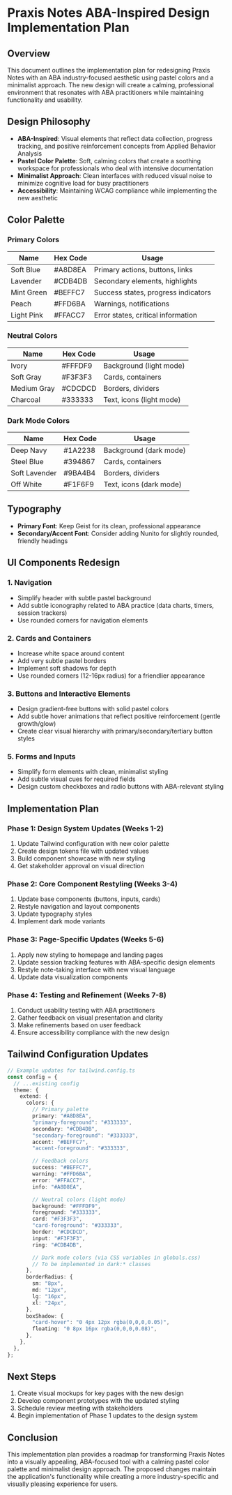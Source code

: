 # Praxis Notes ABA-Inspired Design Implementation Plan

## Overview

This document outlines the implementation plan for redesigning Praxis Notes with an ABA industry-focused aesthetic using pastel colors and a minimalist approach. The new design will create a calming, professional environment that resonates with ABA practitioners while maintaining functionality and usability.

## Design Philosophy

- **ABA-Inspired**: Visual elements that reflect data collection, progress tracking, and positive reinforcement concepts from Applied Behavior Analysis
- **Pastel Color Palette**: Soft, calming colors that create a soothing workspace for professionals who deal with intensive documentation
- **Minimalist Approach**: Clean interfaces with reduced visual noise to minimize cognitive load for busy practitioners
- **Accessibility**: Maintaining WCAG compliance while implementing the new aesthetic

## Color Palette

### Primary Colors

| Name       | Hex Code | Usage                               |
| ---------- | -------- | ----------------------------------- |
| Soft Blue  | #A8D8EA  | Primary actions, buttons, links     |
| Lavender   | #CDB4DB  | Secondary elements, highlights      |
| Mint Green | #BEFFC7  | Success states, progress indicators |
| Peach      | #FFD6BA  | Warnings, notifications             |
| Light Pink | #FFACC7  | Error states, critical information  |

### Neutral Colors

| Name        | Hex Code | Usage                    |
| ----------- | -------- | ------------------------ |
| Ivory       | #FFFDF9  | Background (light mode)  |
| Soft Gray   | #F3F3F3  | Cards, containers        |
| Medium Gray | #CDCDCD  | Borders, dividers        |
| Charcoal    | #333333  | Text, icons (light mode) |

### Dark Mode Colors

| Name          | Hex Code | Usage                   |
| ------------- | -------- | ----------------------- |
| Deep Navy     | #1A2238  | Background (dark mode)  |
| Steel Blue    | #394867  | Cards, containers       |
| Soft Lavender | #9BA4B4  | Borders, dividers       |
| Off White     | #F1F6F9  | Text, icons (dark mode) |

## Typography

- **Primary Font**: Keep Geist for its clean, professional appearance
- **Secondary/Accent Font**: Consider adding Nunito for slightly rounded, friendly headings

## UI Components Redesign

### 1. Navigation

- Simplify header with subtle pastel background
- Add subtle iconography related to ABA practice (data charts, timers, session trackers)
- Use rounded corners for navigation elements

### 2. Cards and Containers

- Increase white space around content
- Add very subtle pastel borders
- Implement soft shadows for depth
- Use rounded corners (12-16px radius) for a friendlier appearance

### 3. Buttons and Interactive Elements

- Design gradient-free buttons with solid pastel colors
- Add subtle hover animations that reflect positive reinforcement (gentle growth/glow)
- Create clear visual hierarchy with primary/secondary/tertiary button styles

### 5. Forms and Inputs

- Simplify form elements with clean, minimalist styling
- Add subtle visual cues for required fields
- Design custom checkboxes and radio buttons with ABA-relevant styling

## Implementation Plan

### Phase 1: Design System Updates (Weeks 1-2)

1. Update Tailwind configuration with new color palette
2. Create design tokens file with updated values
3. Build component showcase with new styling
4. Get stakeholder approval on visual direction

### Phase 2: Core Component Restyling (Weeks 3-4)

1. Update base components (buttons, inputs, cards)
2. Restyle navigation and layout components
3. Update typography styles
4. Implement dark mode variants

### Phase 3: Page-Specific Updates (Weeks 5-6)

1. Apply new styling to homepage and landing pages
2. Update session tracking features with ABA-specific design elements
3. Restyle note-taking interface with new visual language
4. Update data visualization components

### Phase 4: Testing and Refinement (Weeks 7-8)

1. Conduct usability testing with ABA practitioners
2. Gather feedback on visual presentation and clarity
3. Make refinements based on user feedback
4. Ensure accessibility compliance with the new design

## Tailwind Configuration Updates

```typescript
// Example updates for tailwind.config.ts
const config = {
  // ...existing config
  theme: {
    extend: {
      colors: {
        // Primary palette
        primary: "#A8D8EA",
        "primary-foreground": "#333333",
        secondary: "#CDB4DB",
        "secondary-foreground": "#333333",
        accent: "#BEFFC7",
        "accent-foreground": "#333333",

        // Feedback colors
        success: "#BEFFC7",
        warning: "#FFD6BA",
        error: "#FFACC7",
        info: "#A8D8EA",

        // Neutral colors (light mode)
        background: "#FFFDF9",
        foreground: "#333333",
        card: "#F3F3F3",
        "card-foreground": "#333333",
        border: "#CDCDCD",
        input: "#F3F3F3",
        ring: "#CDB4DB",

        // Dark mode colors (via CSS variables in globals.css)
        // To be implemented in dark:* classes
      },
      borderRadius: {
        sm: "8px",
        md: "12px",
        lg: "16px",
        xl: "24px",
      },
      boxShadow: {
        "card-hover": "0 4px 12px rgba(0,0,0,0.05)",
        floating: "0 8px 16px rgba(0,0,0,0.08)",
      },
    },
  },
};
```

## Next Steps

1. Create visual mockups for key pages with the new design
2. Develop component prototypes with the updated styling
3. Schedule review meeting with stakeholders
4. Begin implementation of Phase 1 updates to the design system

## Conclusion

This implementation plan provides a roadmap for transforming Praxis Notes into a visually appealing, ABA-focused tool with a calming pastel color palette and minimalist design approach. The proposed changes maintain the application's functionality while creating a more industry-specific and visually pleasing experience for users.
